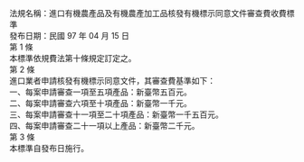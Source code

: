 法規名稱：進口有機農產品及有機農產加工品核發有機標示同意文件審查費收費標準  
發布日期：民國 97 年 04 月 15 日  
第 1 條  
本標準依規費法第十條規定訂定之。  
第 2 條  
進口業者申請核發有機標示同意文件，其審查費基準如下：  
一、每案申請審查一項至五項產品：新臺幣五百元。  
二、每案申請審查六項至十項產品：新臺幣一千元。  
三、每案申請審查十一項至二十項產品：新臺幣一千五百元。  
四、每案申請審查二十一項以上產品：新臺幣二千元。  
第 3 條  
本標準自發布日施行。  


